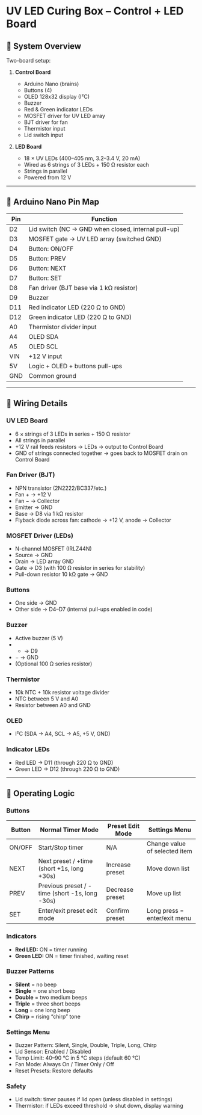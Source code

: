 # UV LED Curing Box – Control + LED Board

## 📌 System Overview
Two-board setup:

1. **Control Board**  
   - Arduino Nano (brains)  
   - Buttons (4)  
   - OLED 128x32 display (I²C)  
   - Buzzer  
   - Red & Green indicator LEDs  
   - MOSFET driver for UV LED array  
   - BJT driver for fan  
   - Thermistor input  
   - Lid switch input  

2. **LED Board**  
   - 18 × UV LEDs (400–405 nm, 3.2–3.4 V, 20 mA)  
   - Wired as 6 strings of 3 LEDs + 150 Ω resistor each  
   - Strings in parallel  
   - Powered from 12 V  

---

## 📌 Arduino Nano Pin Map

| Pin   | Function                                      |
|-------|-----------------------------------------------|
| D2    | Lid switch (NC → GND when closed, internal pull-up) |
| D3    | MOSFET gate → UV LED array (switched GND)     |
| D4    | Button: ON/OFF                                |
| D5    | Button: PREV                                  |
| D6    | Button: NEXT                                  |
| D7    | Button: SET                                   |
| D8    | Fan driver (BJT base via 1 kΩ resistor)       |
| D9    | Buzzer                                        |
| D11   | Red indicator LED (220 Ω to GND)              |
| D12   | Green indicator LED (220 Ω to GND)            |
| A0    | Thermistor divider input                      |
| A4    | OLED SDA                                      |
| A5    | OLED SCL                                      |
| VIN   | +12 V input                                   |
| 5V    | Logic + OLED + buttons pull-ups               |
| GND   | Common ground                                 |

---

## 📌 Wiring Details

### UV LED Board
- 6 × strings of 3 LEDs in series + 150 Ω resistor  
- All strings in parallel  
- +12 V rail feeds resistors → LEDs → output to Control Board  
- GND of strings connected together → goes back to MOSFET drain on Control Board  

### Fan Driver (BJT)
- NPN transistor (2N2222/BC337/etc.)  
- Fan + → +12 V  
- Fan − → Collector  
- Emitter → GND  
- Base → D8 via 1 kΩ resistor  
- Flyback diode across fan: cathode → +12 V, anode → Collector  

### MOSFET Driver (LEDs)
- N-channel MOSFET (IRLZ44N)  
- Source → GND  
- Drain → LED array GND  
- Gate → D3 (with 100 Ω resistor in series for stability)  
- Pull-down resistor 10 kΩ gate → GND  

### Buttons
- One side → GND  
- Other side → D4–D7 (internal pull-ups enabled in code)  

### Buzzer
- Active buzzer (5 V)  
- + → D9  
- − → GND  
- (Optional 100 Ω series resistor)  

### Thermistor
- 10k NTC + 10k resistor voltage divider  
- NTC between 5 V and A0  
- Resistor between A0 and GND  

### OLED
- I²C (SDA → A4, SCL → A5, +5 V, GND)  

### Indicator LEDs
- Red LED → D11 (through 220 Ω to GND)  
- Green LED → D12 (through 220 Ω to GND)  

---

## 📌 Operating Logic

### Buttons
| Button | Normal Timer Mode | Preset Edit Mode | Settings Menu |
|--------|------------------|------------------|---------------|
| ON/OFF | Start/Stop timer | N/A              | Change value of selected item |
| NEXT   | Next preset / +time (short +1s, long +30s) | Increase preset | Move down list |
| PREV   | Previous preset / -time (short -1s, long -30s) | Decrease preset | Move up list |
| SET    | Enter/exit preset edit mode | Confirm preset | Long press = enter/exit menu |

### Indicators
- **Red LED:** ON = timer running  
- **Green LED:** ON = timer finished, waiting reset  

### Buzzer Patterns
- **Silent** = no beep  
- **Single** = one short beep  
- **Double** = two medium beeps  
- **Triple** = three short beeps  
- **Long** = one long beep  
- **Chirp** = rising “chirp” tone  

### Settings Menu
- Buzzer Pattern: Silent, Single, Double, Triple, Long, Chirp  
- Lid Sensor: Enabled / Disabled  
- Temp Limit: 40–90 °C in 5 °C steps (default 60 °C)  
- Fan Mode: Always On / Timer Only / Off  
- Reset Presets: Restore defaults  

### Safety
- Lid switch: timer pauses if lid open (unless disabled in settings)  
- Thermistor: if LEDs exceed threshold → shut down, display warning  
